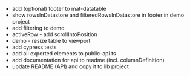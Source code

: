 * add (optional) footer to mat-datatable
* show rowsInDatastore and filteredRowsInDatastore in footer in demo project
* add filtering to demo
* activeRow - add scrollIntoPosition
* demo - resize table to viewport
* add cypress tests
* add all exported elements to public-api.ts
* add documentation for api to readme (incl. columnDefinition)
* update README (API) and copy it to lib project
